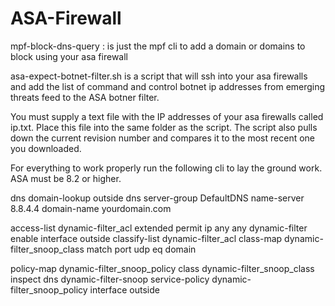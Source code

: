 ASA-Firewall
============

mpf-block-dns-query	: is just the mpf cli to add a domain or domains to block using your asa firewall

asa-expect-botnet-filter.sh is a script that will ssh into your asa firewalls and add the list of command and control botnet ip addresses from emerging threats feed to the ASA botner filter.

You must supply a text file with the IP addresses of your asa firewalls called ip.txt. Place this file into the same folder as the script. The script also pulls down the current revision number and compares it to the most recent one you downloaded.

For everything to work properly run the following cli to lay the ground work. ASA must be 8.2 or higher.

dns domain-lookup outside
dns server-group DefaultDNS
    name-server 8.8.4.4
    domain-name yourdomain.com
 
 
access-list dynamic-filter_acl extended permit ip any any
dynamic-filter enable interface outside classify-list dynamic-filter_acl
class-map dynamic-filter_snoop_class
 match port udp eq domain
 
policy-map dynamic-filter_snoop_policy
 class dynamic-filter_snoop_class
 inspect dns dynamic-filter-snoop
service-policy dynamic-filter_snoop_policy interface outside
